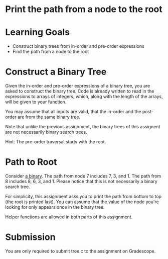 # Print the path from a node to the root

Learning Goals
==============

* Construct binary trees from in-order and pre-order expressions
* Find the path from a node to the root

Construct a Binary Tree
=======================

Given the in-order and pre-order expressions of a binary tree, you are asked to construct the binary tree.  Code is already written to read in the expressions to arrays of integers, which, along with the length of the arrays, will be given to your function.

You may assume that all inputs are valid, that the in-order and the post-order are from the same binary tree.

Note that unlike the previous assignment, the binary trees of this assignent are not necessarily binary search trees.

Hint:  The pre-order traversal starts with the root.

Path to Root
============

Consider [a
binary](https://i1.wp.com/www.techiedelight.com/wp-content/uploads/Root-To-Leaf-Paths.png?resize=323%2C338&ssl=1). The
path from node 7 includes 7, 3, and 1. The path from 8 includes 8, 6,
3, and 1. Please notice that this is not necessarily a binary search
tree.

For simplicity, this assignment asks you to print the path from bottom to top (the root is printed last).  You can assume that the value of the node you're looking for only appears once in the binary tree.

Helper functions are allowed in both parts of this assignment.

Submission
==========

You are only required to submit tree.c to the assignment on Gradescope.
